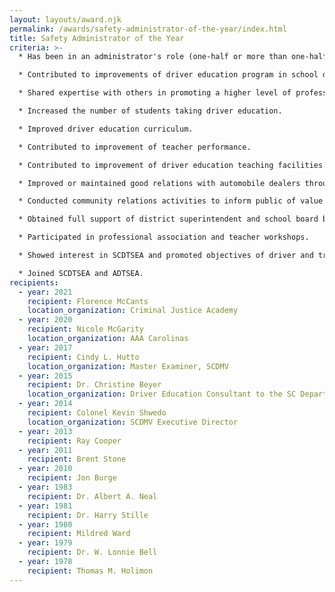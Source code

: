 ```yaml
---
layout: layouts/award.njk
permalink: /awards/safety-administrator-of-the-year/index.html
title: Safety Administrator of the Year
criteria: >-
  * Has been in an administrator's role (one-half or more than one-half of time in administration) for at least two years.

  * Contributed to improvements of driver education program in school district or state-wide.

  * Shared expertise with others in promoting a higher level of professionalism.

  * Increased the number of students taking driver education.

  * Improved driver education curriculum.

  * Contributed to improvement of teacher performance.

  * Contributed to improvement of driver education teaching facilities.

  * Improved or maintained good relations with automobile dealers through control of driver education automobiles.

  * Conducted community relations activities to inform public of value of driver education.

  * Obtained full support of district superintendent and school board by development of a quality program.

  * Participated in professional association and teacher workshops.

  * Showed interest in SCDTSEA and promoted objectives of driver and traffic safety education.

  * Joined SCDTSEA and ADTSEA.
recipients:
  - year: 2021
    recipient: Florence McCants
    location_organization: Criminal Justice Academy
  - year: 2020
    recipient: Nicole McGarity
    location_organization: AAA Carolinas
  - year: 2017
    recipient: Cindy L. Hutto
    location_organization: Master Examiner, SCDMV
  - year: 2015
    recipient: Dr. Christine Beyer
    location_organization: Driver Education Consultant to the SC Department of Education
  - year: 2014
    recipient: Colonel Kevin Shwedo
    location_organization: SCDMV Executive Director
  - year: 2013
    recipient: Ray Cooper
  - year: 2011
    recipient: Brent Stone
  - year: 2010
    recipient: Jon Burge
  - year: 1983
    recipient: Dr. Albert A. Neal
  - year: 1981
    recipient: Dr. Harry Stille
  - year: 1980
    recipient: Mildred Ward
  - year: 1979
    recipient: Dr. W. Lonnie Bell
  - year: 1978
    recipient: Thomas M. Holimon
---
```

